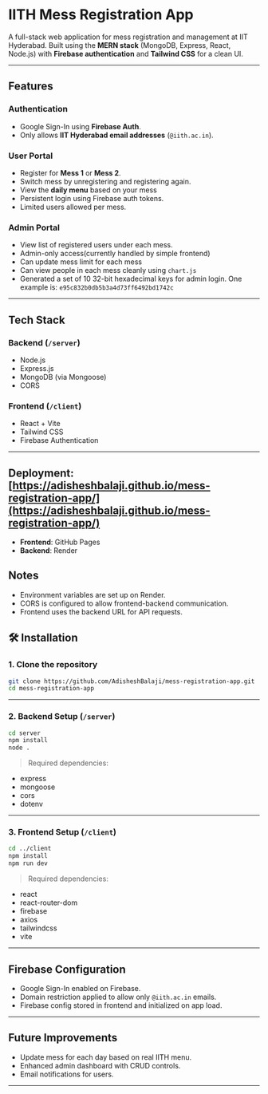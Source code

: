 #  IITH Mess Registration App

A full-stack web application for mess registration and management at IIT Hyderabad. Built using the **MERN stack** (MongoDB, Express, React, Node.js) with **Firebase authentication** and **Tailwind CSS** for a clean UI.

---

##  Features

###  Authentication
- Google Sign-In using **Firebase Auth**.
- Only allows **IIT Hyderabad email addresses** (`@iith.ac.in`).

###  User Portal
- Register for **Mess 1** or **Mess 2**.
- Switch mess by unregistering and registering again.
- View the **daily menu** based on your mess
- Persistent login using Firebase auth tokens.
- Limited users allowed per mess.

###  Admin Portal
- View list of registered users under each mess.
- Admin-only access(currently handled by simple frontend)
- Can update mess limit for each mess
- Can view people in each mess cleanly using `chart.js`
- Generated a set of 10 32-bit hexadecimal keys for admin login. One example is: `e95c832b0db5b3a4d73ff6492bd1742c`


---

##  Tech Stack

### Backend (`/server`)
- Node.js
- Express.js
- MongoDB (via Mongoose)
- CORS

### Frontend (`/client`)
- React + Vite
- Tailwind CSS
- Firebase Authentication

---



## Deployment:  [https://adisheshbalaji.github.io/mess-registration-app/](https://adisheshbalaji.github.io/mess-registration-app/)

- **Frontend**: GitHub Pages  
- **Backend**: Render

## Notes

- Environment variables are set up on Render.
- CORS is configured to allow frontend-backend communication.
- Frontend uses the backend URL for API requests.

## 🛠️ Installation

### 1. Clone the repository
```bash
git clone https://github.com/AdisheshBalaji/mess-registration-app.git
cd mess-registration-app
```

---

### 2. Backend Setup (`/server`)
```bash
cd server
npm install
node .
```

> Required dependencies:
- express
- mongoose
- cors
- dotenv


---

### 3. Frontend Setup (`/client`)
```bash
cd ../client
npm install
npm run dev
```

> Required dependencies:
- react
- react-router-dom
- firebase
- axios
- tailwindcss
- vite

---




##  Firebase Configuration

- Google Sign-In enabled on Firebase.
- Domain restriction applied to allow only `@iith.ac.in` emails.
- Firebase config stored in frontend and initialized on app load.

---

## Future Improvements

- Update mess for each day based on real IITH menu.
- Enhanced admin dashboard with CRUD controls.
- Email notifications for users.

---
